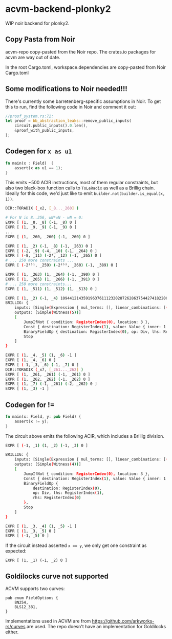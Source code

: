 # acvm-backend-plonky2
WIP noir backend for plonky2.


## Copy Pasta from Noir
acvm-repo copy-pasted from the Noir repo. The crates.io packages for acvm are way out of date.

In the root Cargo.toml, workspace.dependencies are copy-pasted from Noir Cargo.toml 

## Some modifications to Noir needed!!!
There's currently some barretenberg-specific assumptions in Noir.
To get this to run, find the following code in Noir and comment it out:

```rust
//proof_system.rs:72:
let proof = bb_abstraction_leaks::remove_public_inputs(
    circuit.public_inputs().0.len(),
    &proof_with_public_inputs,
);
```

## Codegen for `x as u1`
```rust
fn main(x : Field)  {
    assert(x as u1 == 1);
}
```
This emits ~500 ACIR instructions, most of them regular constraints, but also two black-box function calls to `ToLeRadix` as well as a Brillig chain. Ideally for this code, we'd just like to emit `builder.not(builder.is_equal(x, 1))`.
```bash
DIR::TORADIX (_x2, [_8..._260] )

# For N in 8..256, wN*wN - wN = 0: 
EXPR [ (1, _8, _8) (-1, _8) 0 ]
EXPR [ (1, _9, _9) (-1, _9) 0 ]
...
EXPR [ (1, _260, _260) (-1, _260) 0 ]

EXPR [ (1, _2) (-1, _8) (-1, _263) 0 ]
EXPR [ (-2, _9) (-4, _10) (-1, _264) 0 ]
EXPR [ (-8, _11) (-2⁴, _12) (-1, _265) 0 ]
# ... 250 more constraints ...
EXPR [ (-2²⁵¹, _259) (-2²⁵², _260) (-1, _389) 0 ]

EXPR [ (1, _263) (1, _264) (-1, _390) 0 ]
EXPR [ (1, _265) (1, _266) (-1, _391) 0 ]
# ... 250 more constraints...
EXPR [ (1, _511) (1, _512) (1, _513) 0 ]

EXPR [ (1, _2) (-1, _4) 10944121435919637611123202872628637544274182200208017171849102093287904247809 ]
BRILLIG: {
    inputs: [Single(Expression { mul_terms: [], linear_combinations: [(1, Witness(4))], q_c: 0 })]
    outputs: [Simple(Witness(5))]
    [
        JumpIfNot { condition: RegisterIndex(0), location: 3 }, 
        Const { destination: RegisterIndex(1), value: Value { inner: 1 } }, 
        BinaryFieldOp { destination: RegisterIndex(0), op: Div, lhs: RegisterIndex(1), rhs: RegisterIndex(0) }, 
        Stop
    ]
}

EXPR [ (1, _4, _5) (1, _6) -1 ]
EXPR [ (1, _4, _6) 0 ]
EXPR [ (-1, _3, _6) (-1, _7) 0 ]
DIR::TORADIX (_x7, [_261..._262] )
EXPR [ (1, _261, _261) (-1, _261) 0 ]
EXPR [ (1, _262, _262) (-1, _262) 0 ]
EXPR [ (1, _7) (-1, _261) (-2, _262) 0 ]
EXPR [ (1, _3) -1 ]
```

## Codegen for !=

```rust
fn main(x: Field, y: pub Field) {
    assert(x != y);
}
```
The circuit above emits the following ACIR, which includes a Brillig division.
```bash
EXPR [ (-1, _1) (1, _2) (-1, _3) 0 ]

BRILLIG: {
    inputs: [Single(Expression { mul_terms: [], linear_combinations: [(1, Witness(3))], q_c: 0 })]
    outputs: [Simple(Witness(4))]
    [
        JumpIfNot { condition: RegisterIndex(0), location: 3 },
        Const { destination: RegisterIndex(1), value: Value { inner: 1 } },
        BinaryFieldOp {
            destination: RegisterIndex(0),
            op: Div, lhs: RegisterIndex(1),
            rhs: RegisterIndex(0)
        },
        Stop
    ]
}

EXPR [ (1, _3, _4) (1, _5) -1 ]
EXPR [ (1, _3, _5) 0 ]
EXPR [ (-1, _5) 0 ]
```

If the circuit instead asserted `x == y`, we only get one constraint as expected:
```
EXPR [ (1, _1) (-1, _2) 0 ]
```

## Goldilocks curve not supported
ACVM supports two curves:
```
pub enum FieldOptions {
    BN254,
    BLS12_381,
}
```
Implementations used in ACVM are from https://github.com/arkworks-rs/curves are used. The repo doesn't have an implementation for Goldilocks either. 
